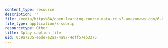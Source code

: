 ```yaml
---
content_type: resource
description: ''
file: /media/https%3A/open-learning-course-data-rc.s3.amazonaws.com/6-004-computation-structures-spring-2017/0c9a7235e6dee2aa4a974dff57eb3375_781P9Ixmi0g.srt
file_type: application/x-subrip
resourcetype: Other
title: 3play caption file
uid: 0c9a7235-e6de-e2aa-4a97-4dff57eb3375
---
```

